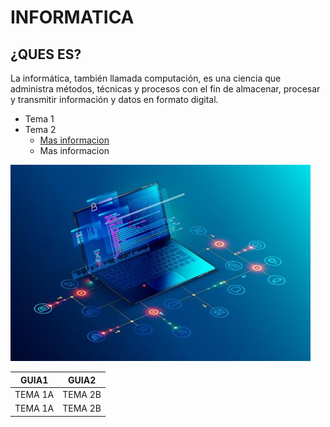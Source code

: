# INFORMATICA
## ¿QUES ES?
La informática, también llamada computación, es una ciencia que administra métodos, técnicas y procesos con el fin de almacenar, procesar y transmitir información y datos en formato digital.
* Tema 1
* Tema 2
  * [Mas informacion](https://es.wikipedia.org/wiki/Inform%C3%A1tica)
  * Mas informacion

![GitHub Logo](LOGOINFORMATICA.jpg)

GUIA1 | GUIA2
------------ | -------------
TEMA 1A | TEMA 2B
TEMA 1A | TEMA 2B
